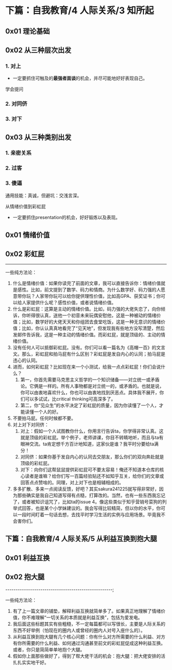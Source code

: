 # 下篇：自我教育/4 人际关系/3 知所起

## 0x01 理论基础

## 0x02 从三种层次出发

### 1. 对上

- 一定要抓住可触及的**最强者面谈**的机会，并尽可能地好好表现自己。

学会提问

### 2. 对同侪



### 3. 对下

## 0x03 从三种类别出发

### 1. 亲密关系

### 2. 过客

### 3. 傻逼








通用技能：真诚，但避坑：交浅言深。

从情绪价值到彩虹屁

- 一定要抓住presentation的机会，好好锻炼以及表现。

## 0x01 情绪价值

## 0x02 彩虹屁

------------------------------------------------

一些纯方法论：

1. 什么是情绪价值：如果你读完了前面的文章，我可以直接告诉你：情绪价值就是感性。比如，前文提到了数学、码力和情商。为什么数学好、码力强的人愿意带你玩？人家带你玩可以给你提供理性价值，比如高GPA、获奖证书；你可以给人家提供什么呢？感性价值，或者说情绪价值。
2. 什么是彩虹屁：这算是主动的情绪价值。比如，码力强的大佬失恋了，向你倾诉，你听得很认真，送他一个初音未来玩偶安慰他，这是一种被动的情绪价值；比如，数学好的大佬天天和你组团去食堂吃饭，这是一种无意识的情绪价值；比如，你认认真真地看完了“见天地”，但发现我有些地方没写清楚，然后发邮件告诉我，这是一种主动的情绪价值。而彩虹屁，就是顶级的、主动的情绪价值。
3. 没有任何人可以抵御彩虹屁。没有。你们可以看一篇名为《高帽一百》的文言文。那么，彩虹屁和拍马屁有什么区别？彩虹屁是发自内心的认同；拍马屁是违心的认同。
4. 进而，如何彩虹屁？比如现在来一个小测试，给我一点点彩虹屁！你们会说什么？
   1. 第一，你首先需要马克思主义哲学的一个知识储备——对立统一或矛盾论。它俩是一样的。所有人事物都是对立统一的，或矛盾的。也就是说，你可以由衷地喜欢什么，你也可以由衷地找到厌恶点。具体我不展开，你们可以多试试，比critical thinking可高深多了。
   2. 第二，你“见众生”的水平决定了彩虹屁的质量，因为你读懂了一个人，才能读懂一个人的好。
5. 不要拍马屁。任何时候都不要。
6. 对上对下对同侪：
   1. 对上：假如一个人试图教你什么，你用言行告诉ta，你学得非常认真。这就是顶级的彩虹屁。举个例子，老师讲课，你目不转睛地听，而且与ta有眼神交流。ta肯定想千方百计地知道，这家伙是谁？我平时分要给ta满分！
   2. 对同侪：如果你基于发自内心的认同去交朋友，那么你们的双向奔赴就是顶级的彩虹屁。
   3. 对下：向你们这帮鼠鼠提供彩虹屁可不要太容易！俺还不知道本仓库的核心读者是谁嘛？给你们写一百篇经验贴还不如知乎互关，给你们的文章或回答点点赞啥的。同理，对上对下也是相辅相成的。
7. 多多扩散、多来一点阅读反馈，好吧？其实sakura241225就写得非常好，因为那些确实是我自己知道写得有点糙，打算改的。当然，也有一些东西我忘记了，或者被知识诅咒了，比如ta的issue 4。像这些类似于知乎营销号菜狗的列举式回答，也是某个小学妹建议的。我会写得比较精简，但以你的水平，你可以一段时间盯着一句话去想，去找平时学习生活的实例与应用场景。毕竟我不会害你们。

## 下篇：自我教育/4 人际关系/5 从利益互换到抱大腿

## 0x01 利益互换

## 0x02 抱大腿

----------------------------------------------------;

一些纯方法论：

1. 有了上一篇文章的铺垫，解释利益互换就简单多了。如果真正地理解了情绪价值，你不难理解“一切关系的本质就是利益互换”，包括为爱发电。
2. 我后面这些标题其实有些粗糙，不一定每篇都可以写很长，主要是人际关系的东西不好举例（怕现在的圈内人或曾经的圈内人对号入座什么的）。
3. 从利益互换到抱大腿有几个核心问题：你有什么对方所需要的什么利益、对方有你所需要的什么利益、如何通过沟通甚至前文的彩虹屁促成这种利益互换。或者，你只是简简单单地抱个大腿。
4. 假如你上面那些做好了，得到了帮大佬干活的机会：抱大腿：把大佬安排的活扎扎实实地干好。
